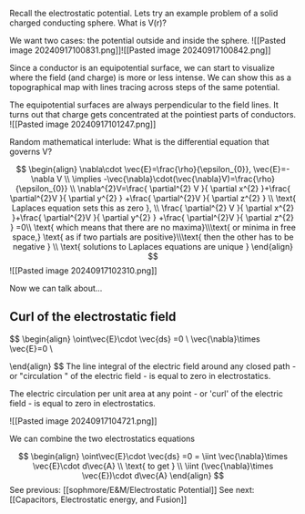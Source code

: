 Recall the electrostatic potential. Lets try an example problem of a solid charged conducting sphere. What is V(r)?

We want two cases: the potential outside and inside the sphere.
![[Pasted image 20240917100831.png]]![[Pasted image 20240917100842.png]]


Since a conductor is an equipotential surface, we can start to visualize where the field (and charge) is more or less intense. We can show this as a topographical map with lines tracing across steps of the same potential.

The equipotential surfaces are always perpendicular to the field lines. It turns out that charge gets concentrated at the pointiest parts of conductors. 
![[Pasted image 20240917101247.png]]


Random mathematical interlude: What is the differential equation that governs V?

$$
\begin{align}
\nabla\cdot \vec{E}=\frac{\rho}{\epsilon_{0}}, \vec{E}=-\nabla V \\
\implies -\vec{\nabla}\cdot(\vec{\nabla}V)=\frac{\rho}{\epsilon_{0}} \\
\nabla^{2}V=\frac{ \partial^{2} V }{ \partial x^{2} }+\frac{ \partial^{2}V }{ \partial y^{2} } +\frac{ \partial^{2}V }{ \partial z^{2} } \\
\text{ Laplaces equation sets this as zero },   \\
\frac{ \partial^{2} V }{ \partial x^{2} }+\frac{ \partial^{2}V }{ \partial y^{2} } +\frac{ \partial^{2}V }{ \partial z^{2} } =0\\ 
\text{ which means that there are no maxima}\\\text{  or minima in free space,} \text{ as if two partials are positive}\\\text{  then the other has to be negative } \\
\text{ solutions to Laplaces equations are unique }
\end{align}
$$
![[Pasted image 20240917102310.png]]



Now we can talk about...
## Curl of the electrostatic field
$$
\begin{align}
\oint\vec{E}\cdot \vec{ds} =0 \\
\vec{\nabla}\times  \vec{E}=0 \\

\end{align}
$$
The line integral of the electric field around any closed path - or "circulation " of the electric field - is equal to zero in electrostatics.

The electric circulation per unit area at any point - or 'curl' of the electric field - is equal to zero in electrostatics.



![[Pasted image 20240917104721.png]]


We can combine the two electrostatics equations

$$
\begin{align}
\oint\vec{E}\cdot \vec{ds} =0 = \iint \vec{\nabla}\times  \vec{E}\cdot d\vec{A} \\
\text{ to get } \\
\iint (\vec{\nabla}\times  \vec{E})\cdot d\vec{A}
\end{align}
$$
See previous: [[sophmore/E&M/Electrostatic Potential]]
See next: [[Capacitors, Electrostatic energy, and Fusion]]